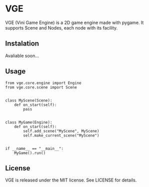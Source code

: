 # VGE
VGE (Vini Game Engine) is a 2D game engine made with pygame. It supports Scene and Nodes, each node with its facility.

## Instalation
Avaliable soon...

## Usage

```
from vge.core.engine import Engine
from vge.core.scene import Scene


class MyScene(Scene):
    def on_start(self):
        pass


class MyGame(Engine):
    def on_start(self):
        self.add_scene("MyScene", MyScene)
        self.make_current_scene("MyScene")


if __name__ == "__main__":
    MyGame().run()
```

## License
VGE is released under the MIT license. See LICENSE for details.
